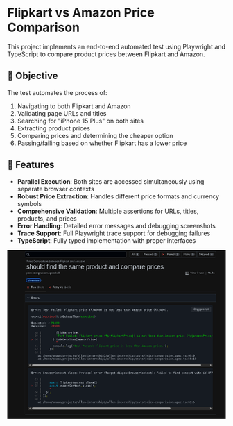 # Flipkart vs Amazon Price Comparison

This project implements an end-to-end automated test using Playwright and TypeScript to compare product prices between Flipkart and Amazon.

## 🎯 Objective

The test automates the process of:

1. Navigating to both Flipkart and Amazon
2. Validating page URLs and titles
3. Searching for "iPhone 15 Plus" on both sites
4. Extracting product prices
5. Comparing prices and determining the cheaper option
6. Passing/failing based on whether Flipkart has a lower price

## 🚀 Features

- **Parallel Execution**: Both sites are accessed simultaneously using separate browser contexts
- **Robust Price Extraction**: Handles different price formats and currency symbols
- **Comprehensive Validation**: Multiple assertions for URLs, titles, products, and prices
- **Error Handling**: Detailed error messages and debugging screenshots
- **Trace Support**: Full Playwright trace support for debugging failures
- **TypeScript**: Fully typed implementation with proper interfaces

![alt text](image.png)
